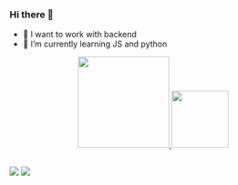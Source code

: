 ### Hi there 👋

- 🔭 I want to work with backend
- 🌱 I’m currently learning JS and python

<div align="center">
  <a href="https://github.com/raroza">
  <img height="160em" src="https://github-readme-stats.vercel.app/api?username=raroza&show_icons=true&theme=dark&include_all_commits=true&count_private=true"/>
  <img height="100em" src= "https://github-readme-stats.vercel.app/api/top-langs/?username=raroza&&layout=compact&langs=cont=7&theme=dark"/>
</div>
  
   ##
 
<div> 
  <a href = "mailto:rarosa@protonmail.com"><img src="https://img.shields.io/badge/ProtonMail-8B89CC?style=for-the-badge&logo=protonmail&logoColor=white" target="_blank"></a>
  <a href="https://www.linkedin.com/in/raroza" target="_blank"><img src="https://img.shields.io/badge/-LinkedIn-%230077B5?style=for-the-badge&logo=linkedin&logoColor=white" target="_blank"></a> 
 </div>
